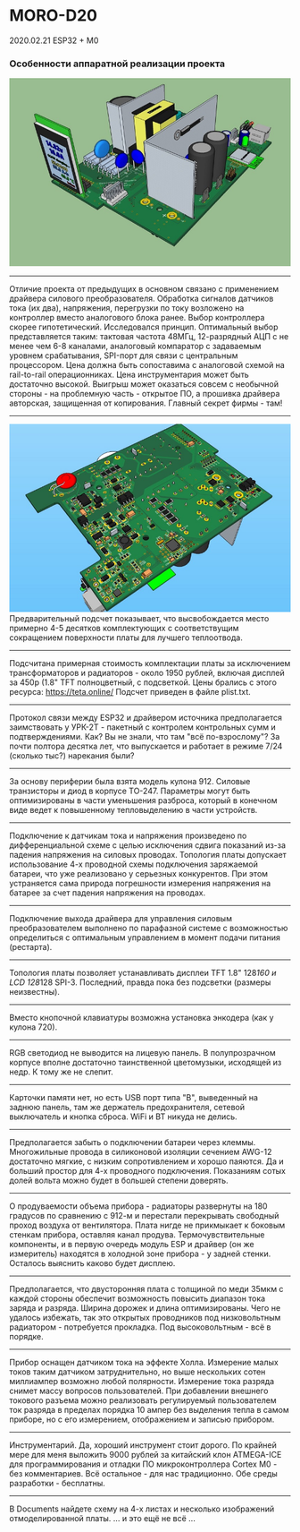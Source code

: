 # MORO-D20
2020.02.21
 ESP32 + M0

### 		Особенности аппаратной реализации проекта
![](https://github.com/Molegvas/MORO-D20E/blob/master/Resources/D20v03top.jpg)
***
   Отличие проекта от предыдущих в основном связано с применением драйвера силового преобразователя. Обработка сигналов датчиков тока (их два), напряжения, перегрузки по току возложено на контроллер вместо аналогового блока ранее. Выбор контроллера скорее гипотетический. Исследовался принцип. Оптимальный выбор представляется таким: тактовая частота 48МГц, 12-разрядный АЦП с не менее чем 6-8 каналами, аналоговый компаратор с задаваемым уровнем срабатывания, SPI-порт для связи с центральным процессором. Цена должна быть сопоставима с аналоговой схемой на rail-to-rail операционниках. Цена инструментария может быть достаточно высокой. Выигрыш может оказаться совсем с необычной стороны - на проблемную часть - открытое ПО, а прошивка драйвера авторская, защищенная от копирования.
Главный секрет фирмы - там!
  ***
  ![](https://github.com/Molegvas/MORO-D20E/blob/master/Resources/D20v03bot.jpg)
   Предварительный подсчет показывает, что высвобождается место примерно 4-5 десятков комплектующих с соответствущим сокращением поверхности платы для лучшего теплоотвода.
***
   Подсчитана примерная стоимость комплектации платы за исключением трансформаторов и радиаторов - около 1950 рублей, включая дисплей за 450р (1.8" TFT полноцветный, с подсветкой. Цены брались с этого ресурса: https://teta.online/ Подсчет приведен в файле plist.txt.
***
   Протокол связи между ESP32 и драйвером источника предполагается заимствовать у УРК-2Т - пакетный с контролем контрольных сумм и подтверждениями. Как? Вы не знали, что там "всё по-взрослому"? За почти полтора десятка лет, что выпускается и работает в режиме 7/24 (сколько тыс?) нарекания были?   
***
   За основу периферии была взята модель кулона 912. Силовые транзисторы и диод в корпусе ТО-247. Параметры могут быть оптимизированы в части уменьшения разброса, который в конечном виде ведет к повышенному тепловыделению в части устройств.
***
   Подключение к датчикам тока и напряжения произведено по дифференциальной схеме с целью исключения сдвига показаний из-за падения напряжения на силовых проводах. Топология платы допускает использование 4-х проводной схемы подключения заряжаемой батареи, что уже реализовано у серьезных конкурентов. При этом устраняется сама природа погрешности измерения напряжения на батарее за счет падения напряжения на проводах.
***
   Подключение выхода драйвера для управления силовым преобразователем выполнено по парафазной системе с возможностью определиться с оптимальным управлением в момент подачи питания (рестарта).
***
   Топология платы позволяет устанавливать дисплеи TFT 1.8" 128*160 и LCD 128*128 SPI-3. Последний, правда пока без подсветки (размеры неизвестны).
***
   Вместо кнопочной клавиатуры возможна установка энкодера (как у кулона 720).
***
   RGB светодиод не выводится на лицевую панель. В полупрозрачном корпусе вполне достаточно таинственной цветомузыки, исходящей из недр. К тому же не слепит.
***
   Карточки памяти нет, но есть USB порт типа "B", выведенный на заднюю панель, там же держатель предохранителя, сетевой выключатель и кнопка сброса. WiFi и BT никуда не делись.
***
   Предполагается забыть о подключении батареи через клеммы. Многожильные провода в силиконовой изоляции сечением AWG-12 достаточно мягкие, с низким сопротивлением и хорошо паяются. Да и больший простор для 4-х проводного подключения. Показаниям сотых долей вольта можно будет в большей степени доверять.
***
   О продуваемости объема прибора - радиаторы развернуты на 180 градусов по сравнению с 912-м и перестали перекрывать свободный проход воздуха от вентилятора. Плата нигде не прикмыкает к боковым стенкам прибора, оставляя канал продува. Термочувствительные компоненты, и в первую очередь модуль ESP и драйвер (он же измеритель) находятся в холодной зоне прибора - у задней стенки. Осталось выяснить каково будет дисплею.
 *** 
   Предполагается, что двусторонняя плата с толщиной по меди 35мкм с каждой стороны обеспечит возможность повысить диапазон тока заряда и разряда. Ширина дорожек и длина оптимизированы. Чего не удалось избежать, так это открытых проводников под низковольтным радиатором - потребуется прокладка. Под высоковольтным - всё в порядке.
***
   Прибор оснащен датчиком тока на эффекте Холла. Измерение малых токов таким датчиком затруднительно, но выше нескольких сотен миллиампер возможно любой полярности. Измерение тока разряда снимет массу вопросов пользователей. При добавлении внешнего токового разъема можно реализовать регулируемый пользователем ток разряда в пределах порядка 10 ампер без выделения тепла в самом приборе, но с его измерением, отображением и записью прибором.
***
   Инструментарий. Да, хороший инструмент стоит дорого. По крайней мере для меня выложить 9000 рублей за китайский клон ATMEGA-ICE для программирования и отладки ПО микроконтроллера Cortex M0 - без комментариев. Всё остальное - для нас традиционно. Обе среды разработки - бесплатны.
***
В Documents найдете схему на 4-х листах и несколько изображений отмоделированной платы. 
   ... и это ещё не всё ...
 
